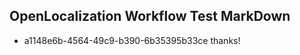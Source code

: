 ## OpenLocalization Workflow Test MarkDown
* a1148e6b-4564-49c9-b390-6b35395b33ce thanks!

<!--HONumber=Jul16_HO3-->



